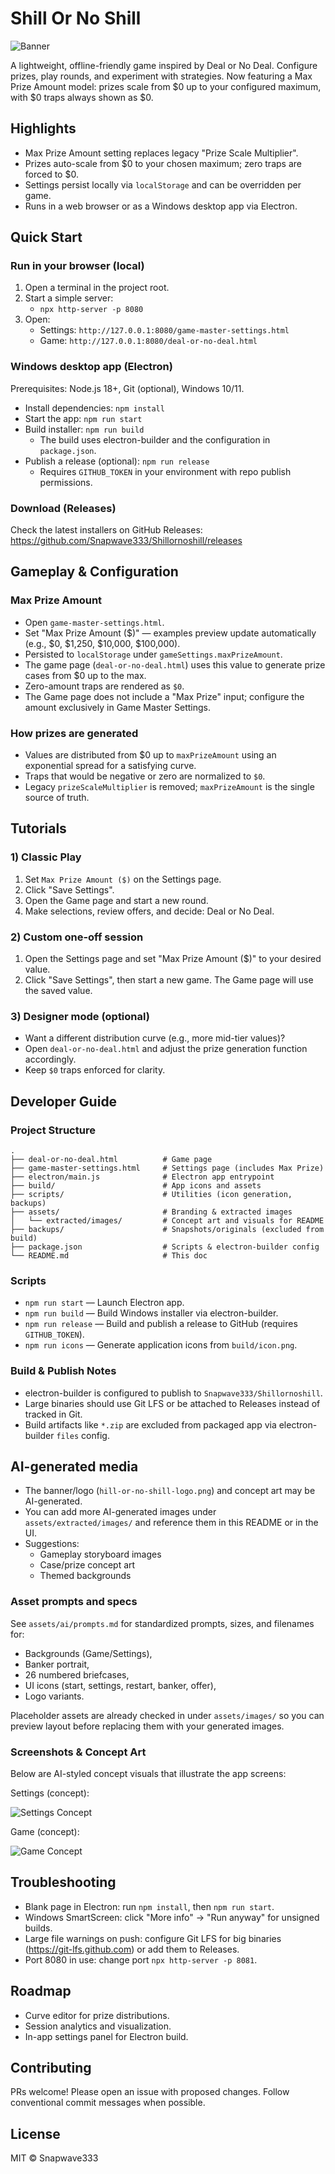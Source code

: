 # Shill Or No Shill

![Banner](hill-or-no-shill-logo.png)

A lightweight, offline-friendly game inspired by Deal or No Deal. Configure prizes, play rounds, and experiment with strategies. Now featuring a Max Prize Amount model: prizes scale from $0 up to your configured maximum, with $0 traps always shown as $0.

## Highlights
- Max Prize Amount setting replaces legacy "Prize Scale Multiplier".
- Prizes auto-scale from $0 to your chosen maximum; zero traps are forced to $0.
- Settings persist locally via `localStorage` and can be overridden per game.
- Runs in a web browser or as a Windows desktop app via Electron.

## Quick Start

### Run in your browser (local)
1. Open a terminal in the project root.
2. Start a simple server:
   - `npx http-server -p 8080`
3. Open:
   - Settings: `http://127.0.0.1:8080/game-master-settings.html`
   - Game: `http://127.0.0.1:8080/deal-or-no-deal.html`

### Windows desktop app (Electron)
Prerequisites: Node.js 18+, Git (optional), Windows 10/11.

- Install dependencies: `npm install`
- Start the app: `npm run start`
- Build installer: `npm run build`
  - The build uses electron-builder and the configuration in `package.json`.
- Publish a release (optional): `npm run release`
  - Requires `GITHUB_TOKEN` in your environment with repo publish permissions.

### Download (Releases)
Check the latest installers on GitHub Releases:
https://github.com/Snapwave333/Shillornoshill/releases

## Gameplay & Configuration

### Max Prize Amount
- Open `game-master-settings.html`.
- Set "Max Prize Amount ($)" — examples preview update automatically (e.g., $0, $1,250, $10,000, $100,000).
- Persisted to `localStorage` under `gameSettings.maxPrizeAmount`.
- The game page (`deal-or-no-deal.html`) uses this value to generate prize cases from $0 up to the max.
- Zero-amount traps are rendered as `$0`.
- The Game page does not include a "Max Prize" input; configure the amount exclusively in Game Master Settings.

### How prizes are generated
- Values are distributed from $0 up to `maxPrizeAmount` using an exponential spread for a satisfying curve.
- Traps that would be negative or zero are normalized to `$0`.
- Legacy `prizeScaleMultiplier` is removed; `maxPrizeAmount` is the single source of truth.

## Tutorials

### 1) Classic Play
1. Set `Max Prize Amount ($)` on the Settings page.
2. Click "Save Settings".
3. Open the Game page and start a new round.
4. Make selections, review offers, and decide: Deal or No Deal.

### 2) Custom one-off session
1. Open the Settings page and set "Max Prize Amount ($)" to your desired value.
2. Click "Save Settings", then start a new game. The Game page will use the saved value.

### 3) Designer mode (optional)
- Want a different distribution curve (e.g., more mid-tier values)?
- Open `deal-or-no-deal.html` and adjust the prize generation function accordingly.
- Keep `$0` traps enforced for clarity.

## Developer Guide

### Project Structure
```
.
├── deal-or-no-deal.html          # Game page
├── game-master-settings.html     # Settings page (includes Max Prize)
├── electron/main.js              # Electron app entrypoint
├── build/                        # App icons and assets
├── scripts/                      # Utilities (icon generation, backups)
├── assets/                       # Branding & extracted images
│   └── extracted/images/         # Concept art and visuals for README
├── backups/                      # Snapshots/originals (excluded from build)
├── package.json                  # Scripts & electron-builder config
└── README.md                     # This doc
```

### Scripts
- `npm run start` — Launch Electron app.
- `npm run build` — Build Windows installer via electron-builder.
- `npm run release` — Build and publish a release to GitHub (requires `GITHUB_TOKEN`).
- `npm run icons` — Generate application icons from `build/icon.png`.

### Build & Publish Notes
- electron-builder is configured to publish to `Snapwave333/Shillornoshill`.
- Large binaries should use Git LFS or be attached to Releases instead of tracked in Git.
- Build artifacts like `*.zip` are excluded from packaged app via electron-builder `files` config.

## AI-generated media
- The banner/logo (`hill-or-no-shill-logo.png`) and concept art may be AI-generated.
- You can add more AI-generated images under `assets/extracted/images/` and reference them in this README or in the UI.
- Suggestions:
  - Gameplay storyboard images
  - Case/prize concept art
  - Themed backgrounds

### Asset prompts and specs
See `assets/ai/prompts.md` for standardized prompts, sizes, and filenames for:
- Backgrounds (Game/Settings),
- Banker portrait,
- 26 numbered briefcases,
- UI icons (start, settings, restart, banker, offer),
- Logo variants.

Placeholder assets are already checked in under `assets/images/` so you can preview layout before replacing them with your generated images.

### Screenshots & Concept Art
Below are AI-styled concept visuals that illustrate the app screens:

Settings (concept):

![Settings Concept](assets/extracted/images/concept-settings.svg)

Game (concept):

![Game Concept](assets/extracted/images/concept-game.svg)

## Troubleshooting
- Blank page in Electron: run `npm install`, then `npm run start`.
- Windows SmartScreen: click "More info" → "Run anyway" for unsigned builds.
- Large file warnings on push: configure Git LFS for big binaries (https://git-lfs.github.com) or add them to Releases.
- Port 8080 in use: change port `npx http-server -p 8081`.

## Roadmap
- Curve editor for prize distributions.
- Session analytics and visualization.
- In-app settings panel for Electron build.

## Contributing
PRs welcome! Please open an issue with proposed changes. Follow conventional commit messages when possible.

## License
MIT © Snapwave333